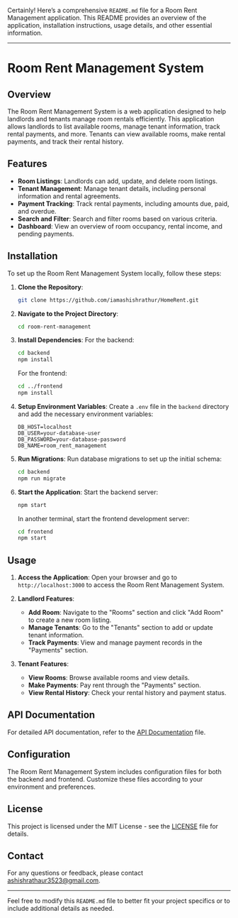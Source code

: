 Certainly! Here’s a comprehensive `README.md` file for a Room Rent Management application. This README provides an overview of the application, installation instructions, usage details, and other essential information.

---

# Room Rent Management System

## Overview

The Room Rent Management System is a web application designed to help landlords and tenants manage room rentals efficiently. This application allows landlords to list available rooms, manage tenant information, track rental payments, and more. Tenants can view available rooms, make rental payments, and track their rental history.

## Features

- **Room Listings**: Landlords can add, update, and delete room listings.
- **Tenant Management**: Manage tenant details, including personal information and rental agreements.
- **Payment Tracking**: Track rental payments, including amounts due, paid, and overdue.
- **Search and Filter**: Search and filter rooms based on various criteria.
- **Dashboard**: View an overview of room occupancy, rental income, and pending payments.

## Installation

To set up the Room Rent Management System locally, follow these steps:

1. **Clone the Repository**:
   ```sh
   git clone https://github.com/iamashishrathur/HomeRent.git
   ```

2. **Navigate to the Project Directory**:
   ```sh
   cd room-rent-management
   ```

3. **Install Dependencies**:
   For the backend:
   ```sh
   cd backend
   npm install
   ```

   For the frontend:
   ```sh
   cd ../frontend
   npm install
   ```

4. **Setup Environment Variables**:
   Create a `.env` file in the `backend` directory and add the necessary environment variables:
   ```
   DB_HOST=localhost
   DB_USER=your-database-user
   DB_PASSWORD=your-database-password
   DB_NAME=room_rent_management
   ```

5. **Run Migrations**:
   Run database migrations to set up the initial schema:
   ```sh
   cd backend
   npm run migrate
   ```

6. **Start the Application**:
   Start the backend server:
   ```sh
   npm start
   ```

   In another terminal, start the frontend development server:
   ```sh
   cd frontend
   npm start
   ```

## Usage

1. **Access the Application**:
   Open your browser and go to `http://localhost:3000` to access the Room Rent Management System.

2. **Landlord Features**:
   - **Add Room**: Navigate to the "Rooms" section and click "Add Room" to create a new room listing.
   - **Manage Tenants**: Go to the "Tenants" section to add or update tenant information.
   - **Track Payments**: View and manage payment records in the "Payments" section.

3. **Tenant Features**:
   - **View Rooms**: Browse available rooms and view details.
   - **Make Payments**: Pay rent through the "Payments" section.
   - **View Rental History**: Check your rental history and payment status.

## API Documentation

For detailed API documentation, refer to the [API Documentation](docs/API.md) file.

## Configuration

The Room Rent Management System includes configuration files for both the backend and frontend. Customize these files according to your environment and preferences.

## License

This project is licensed under the MIT License - see the [LICENSE](LICENSE) file for details.

## Contact

For any questions or feedback, please contact [ashishrathaur3523@gmail.com](mailto:ashishrathaur3523@gmail.com).

---

Feel free to modify this `README.md` file to better fit your project specifics or to include additional details as needed.
